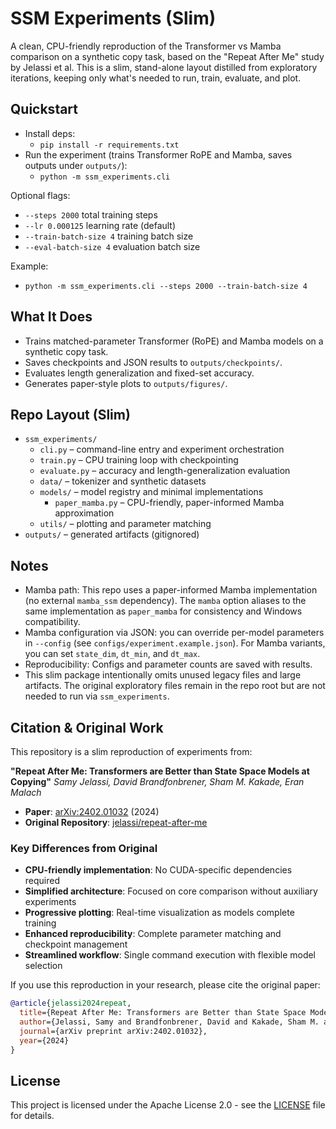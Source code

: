 # SSM Experiments (Slim)

A clean, CPU-friendly reproduction of the Transformer vs Mamba comparison on a synthetic copy task, based on the "Repeat After Me" study by Jelassi et al. This is a slim, stand-alone layout distilled from exploratory iterations, keeping only what's needed to run, train, evaluate, and plot.

## Quickstart

- Install deps:
  - `pip install -r requirements.txt`
- Run the experiment (trains Transformer RoPE and Mamba, saves outputs under `outputs/`):
  - `python -m ssm_experiments.cli`

Optional flags:
- `--steps 2000` total training steps
- `--lr 0.000125` learning rate (default)
- `--train-batch-size 4` training batch size
- `--eval-batch-size 4` evaluation batch size

Example:
- `python -m ssm_experiments.cli --steps 2000 --train-batch-size 4`

## What It Does
- Trains matched-parameter Transformer (RoPE) and Mamba models on a synthetic copy task.
- Saves checkpoints and JSON results to `outputs/checkpoints/`.
- Evaluates length generalization and fixed-set accuracy.
- Generates paper-style plots to `outputs/figures/`.

## Repo Layout (Slim)
- `ssm_experiments/`
  - `cli.py` – command-line entry and experiment orchestration
  - `train.py` – CPU training loop with checkpointing
  - `evaluate.py` – accuracy and length-generalization evaluation
  - `data/` – tokenizer and synthetic datasets
  - `models/` – model registry and minimal implementations
    - `paper_mamba.py` – CPU-friendly, paper-informed Mamba approximation
  - `utils/` – plotting and parameter matching
- `outputs/` – generated artifacts (gitignored)

## Notes
- Mamba path: This repo uses a paper-informed Mamba implementation (no external `mamba_ssm` dependency). The `mamba` option aliases to the same implementation as `paper_mamba` for consistency and Windows compatibility.
- Mamba configuration via JSON: you can override per-model parameters in `--config` (see `configs/experiment.example.json`). For Mamba variants, you can set `state_dim`, `dt_min`, and `dt_max`.
- Reproducibility: Configs and parameter counts are saved with results.
- This slim package intentionally omits unused legacy files and large artifacts. The original exploratory files remain in the repo root but are not needed to run via `ssm_experiments`.

## Citation & Original Work

This repository is a slim reproduction of experiments from:

**"Repeat After Me: Transformers are Better than State Space Models at Copying"**
*Samy Jelassi, David Brandfonbrener, Sham M. Kakade, Eran Malach*

- **Paper**: [arXiv:2402.01032](https://arxiv.org/abs/2402.01032) (2024)
- **Original Repository**: [jelassi/repeat-after-me](https://github.com/jelassi/repeat-after-me)

### Key Differences from Original
- **CPU-friendly implementation**: No CUDA-specific dependencies required
- **Simplified architecture**: Focused on core comparison without auxiliary experiments
- **Progressive plotting**: Real-time visualization as models complete training
- **Enhanced reproducibility**: Complete parameter matching and checkpoint management
- **Streamlined workflow**: Single command execution with flexible model selection

If you use this reproduction in your research, please cite the original paper:

```bibtex
@article{jelassi2024repeat,
  title={Repeat After Me: Transformers are Better than State Space Models at Copying},
  author={Jelassi, Samy and Brandfonbrener, David and Kakade, Sham M. and Malach, Eran},
  journal={arXiv preprint arXiv:2402.01032},
  year={2024}
}
```

## License

This project is licensed under the Apache License 2.0 - see the [LICENSE](LICENSE) file for details.
